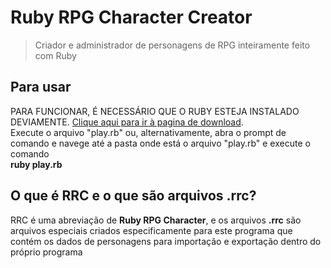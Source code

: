 # Ruby RPG Character Creator

>Criador e administrador de personagens de RPG inteiramente feito com Ruby

<h2>Para usar</h2>

PARA FUNCIONAR, É NECESSÁRIO QUE O RUBY ESTEJA INSTALADO DEVIAMENTE. [Clique aqui para ir à pagina de download](https://www.ruby-lang.org/pt/downloads/).
<br>Execute o arquivo "play.rb" ou, alternativamente, abra o prompt de comando e navege até a pasta onde está o arquivo "play.rb" e execute o comando
<br><strong>ruby play.rb</strong>

<h2>O que é RRC e o que são arquivos .rrc?</h2>

RRC é uma abreviação de <strong>Ruby RPG Character</strong>, e os arquivos <strong>.rrc</strong> são arquivos especiais criados especificamente para este programa que contém os dados de personagens para importação e exportação dentro do próprio programa 
